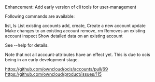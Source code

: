 Enhancement: Add early version of cli tools for user-management

Following commands are available:

list, ls        List existing accounts
add, create,    Create a new account
update          Make changes to an existing account
remove, rm      Removes an existing account
inspect         Show detailed data on an existing account

See --help for details.

Note that not all account-attributes have an effect yet. This is due to ocis
being in an early development stage.

<https://github.com/owncloud/ocis/accounts/pull/69>
<https://github.com/owncloud/product/issues/115>
